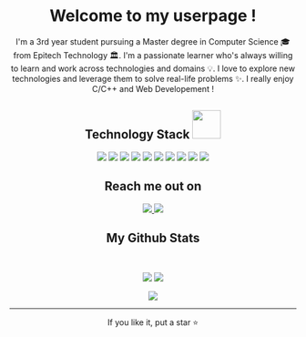 <p align="center">

 <h1 align="center"> Welcome to my userpage !</h1>
 <p align="center">
  I'm a 3rd year student pursuing a Master degree in Computer Science 🎓 from Epitech Technology 🏛. I'm a passionate learner who's always willing to learn and work across technologies and domains 💡. I love to explore new technologies and leverage them to solve real-life problems ✨. I really enjoy C/C++ and Web Developement !
</p> 

</p>

<!--   -->

<h2 align="center">Technology Stack <img src="https://github.com/ritik307/ritik307/blob/main/images/laptop.gif" width="50"></h2>

<p align="center">
<img src="https://img.shields.io/badge/C-00599C?style=flat-square&logo=c&logoColor=white"/>
<img src="https://img.shields.io/badge/-C++-00599C?style=flat-square&logo=c"/>
<img src="https://img.shields.io/badge/-HTML5-E34F26?style=flat-square&logo=html5&logoColor=white"/>
<img src="https://img.shields.io/badge/-CSS3-1572B6?style=flat-square&logo=css3"/>
<img src="https://img.shields.io/badge/-JavaScript-black?style=flat-square&logo=javascript"/>
<img src="https://img.shields.io/badge/-Nodejs-black?style=flat-square&logo=Node.js"/>
<img src="https://img.shields.io/badge/-React-black?style=flat-square&logo=react"/>
<img src="https://img.shields.io/badge/-MongoDB-black?style=flat-square&logo=mongodb"/>
<img src="https://img.shields.io/badge/-Git-black?style=flat-square&logo=git"/>
<img src="https://img.shields.io/badge/-GitHub-black?style=flat-square&logo=github"/>
</p>

<h2 align="center">Reach me out on</h2>

<p align="center">
<a href="mailto: germondjeremie@gmail.com">
 <img src="https://img.shields.io/badge/-germondjeremie-c14438?style=flat-square&logo=Gmail&logoColor=white&link=mailto:germondjeremie@gmail.com"/>
</a>
<a href="https://www.linkedin.com/in/jeremiegermond-984547211/">
 <img src="https://img.shields.io/badge/-jeremiegermond-blue?style=flat-square&logo=Linkedin&logoColor=white&link=https://www.linkedin.com/in/jeremiegermond-698a18142/"/>
</a>
</p>

<h2 align="center">
  My Github Stats
</h2>
 
<br>

<p align="center">
  <img src="https://github-readme-stats.vercel.app/api?username=jeremiegermond&show_icons=true&theme=radical&line_height=27&count_private=true">
  <img src="https://github-readme-stats.vercel.app/api/top-langs/?username=jeremiegermond&theme=radical&count_private=true">
</p>

<p align="center">
 <img src="https://github-readme-streak-stats.herokuapp.com/?user=jeremiegermond&show_icons=true&locale=en&layout=compact&theme=radical&line_height=0" />
</p> 

<hr>
<p align="center">If you like it, put a star ⭐</p>



